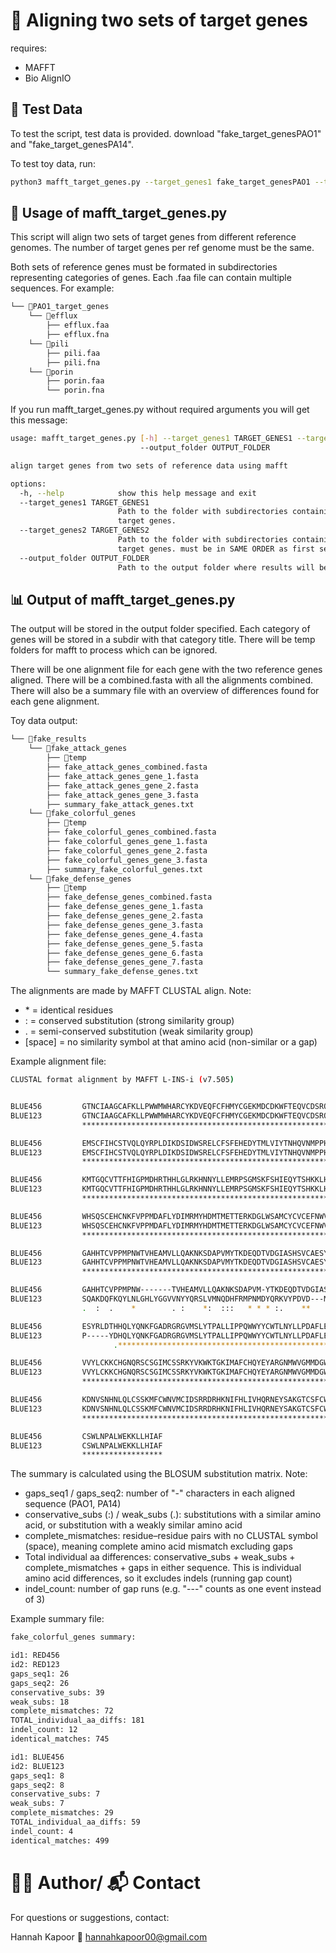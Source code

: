 # 🧬 Aligning two sets of target genes 

requires: 
- MAFFT 
- Bio AlignIO

## 🧫 Test Data

To test the script, test data is provided. 
download "fake_target_genesPAO1" and "fake_target_genesPA14". 

To test toy data, run: 

```bash 
python3 mafft_target_genes.py --target_genes1 fake_target_genesPAO1 --target_genes2 fake_target_genesPA14 --output_folder fake_results

```

## 🧪 Usage of mafft_target_genes.py

This script will align two sets of target genes from different reference genomes. The number of target genes per ref genome must be the same. 

Both sets of reference genes must be formated in subdirectories representing categories of genes. Each .faa file can contain multiple sequences. For example: 

```bash
└── 📁PAO1_target_genes
    └── 📁efflux
        ├── efflux.faa
        ├── efflux.fna
    └── 📁pili
        ├── pili.faa
        ├── pili.fna
    └── 📁porin
        ├── porin.faa
        └── porin.fna

```

If you run mafft_target_genes.py without required arguments you will get this message: 

```bash 
usage: mafft_target_genes.py [-h] --target_genes1 TARGET_GENES1 --target_genes2 TARGET_GENES2
                             --output_folder OUTPUT_FOLDER

align target genes from two sets of reference data using mafft

options:
  -h, --help            show this help message and exit
  --target_genes1 TARGET_GENES1
                        Path to the folder with subdirectories containing .faa files with first set of reference
                        target genes.
  --target_genes2 TARGET_GENES2
                        Path to the folder with subdirectories containing .faa files with second set of reference
                        target genes. must be in SAME ORDER as first set.
  --output_folder OUTPUT_FOLDER
                        Path to the output folder where results will be saved.

```

## 📊 Output of mafft_target_genes.py

The output will be stored in the output folder specified. Each category of genes will be stored in a subdir with that category title. There will be temp folders for mafft to process which can be ignored. 

There will be one alignment file for each gene with the two reference genes aligned. There will be a combined.fasta with all the alignments combined. There will also be a summary file with an overview of differences found for each gene alignment. 

Toy data output: 

```bash 
└── 📁fake_results
    └── 📁fake_attack_genes
        ├── 📁temp
        ├── fake_attack_genes_combined.fasta
        ├── fake_attack_genes_gene_1.fasta
        ├── fake_attack_genes_gene_2.fasta
        ├── fake_attack_genes_gene_3.fasta
        ├── summary_fake_attack_genes.txt
    └── 📁fake_colorful_genes
        ├── 📁temp
        ├── fake_colorful_genes_combined.fasta
        ├── fake_colorful_genes_gene_1.fasta
        ├── fake_colorful_genes_gene_2.fasta
        ├── fake_colorful_genes_gene_3.fasta
        ├── summary_fake_colorful_genes.txt
    └── 📁fake_defense_genes
        ├── 📁temp
        ├── fake_defense_genes_combined.fasta
        ├── fake_defense_genes_gene_1.fasta
        ├── fake_defense_genes_gene_2.fasta
        ├── fake_defense_genes_gene_3.fasta
        ├── fake_defense_genes_gene_4.fasta
        ├── fake_defense_genes_gene_5.fasta
        ├── fake_defense_genes_gene_6.fasta
        ├── fake_defense_genes_gene_7.fasta
        └── summary_fake_defense_genes.txt

```

The alignments are made by MAFFT CLUSTAL align. 
Note: 

- \* = identical residues
- : = conserved substitution (strong similarity group)
- . = semi-conserved substitution (weak similarity group)
- [space] = no similarity symbol at that amino acid (non-similar or a gap)


Example alignment file: 

```bash 
CLUSTAL format alignment by MAFFT L-INS-i (v7.505)


BLUE456         GTNCIAAGCAFKLLPWWMWHARCYKDVEQFCFHMYCGEKMDCDKWFTEQVCDSRQHKDYP
BLUE123         GTNCIAAGCAFKLLPWWMWHARCYKDVEQFCFHMYCGEKMDCDKWFTEQVCDSRQHKDYP
                ************************************************************

BLUE456         EMSCFIHCSTVQLQYRPLDIKDSIDWSRELCFSFEHEDYTMLVIYTNHQVNMPPHEEMHK
BLUE123         EMSCFIHCSTVQLQYRPLDIKDSIDWSRELCFSFEHEDYTMLVIYTNHQVNMPPHEEMHK
                ************************************************************

BLUE456         KMTGQCVTTFHIGPMDHRTHHLGLRKHNNYLLEMRPSGMSKFSHIEQYTSHKKLHTGKGS
BLUE123         KMTGQCVTTFHIGPMDHRTHHLGLRKHNNYLLEMRPSGMSKFSHIEQYTSHKKLHTGKGS
                ************************************************************

BLUE456         WHSQSCEHCNKFVPPMDAFLYDIMRMYHDMTMETTERKDGLWSAMCYCVCEFNWVTMIYA
BLUE123         WHSQSCEHCNKFVPPMDAFLYDIMRMYHDMTMETTERKDGLWSAMCYCVCEFNWVTMIYA
                ************************************************************

BLUE456         GAHHTCVPPMPNWTVHEAMVLLQAKNKSDAPVMYTKDEQDTVDGIASHSVCAESYRLDTH
BLUE123         GAHHTCVPPMPNWTVHEAMVLLQAKNKSDAPVMYTKDEQDTVDGIASHSVCAESYRLDTH
                ************************************************************

BLUE456         GAHHTCVPPMPNW-------TVHEAMVLLQAKNKSDAPVM-YTKDEQDTVDGIASHSVCA
BLUE123         SQAKDQFKQYLNLGHLYGGVVNYYQRSLVMNQDHFRMPNMDYQRKVYPDVD---MHPECG
                .  :  .    *        . :    *:  :::   * * * :.    **    *. *.

BLUE456         ESYRLDTHHQLYQNKFGADRGRGVMSLYTPALLIPPQWWYYCWTLNYLLPDAFLEHKEID
BLUE123         P-----YDHQLYQNKFGADRGRGVMSLYTPALLIPPQWWYYCWTLNYLLPDAFLEHKEID
                       .****************************************************

BLUE456         VVYLCKKCHGNQRSCSGIMCSSRKYVKWKTGKIMAFCHQYEYARGNMWVGMMDGWDVVEI
BLUE123         VVYLCKKCHGNQRSCSGIMCSSRKYVKWKTGKIMAFCHQYEYARGNMWVGMMDGWDVVEI
                ************************************************************

BLUE456         KDNVSNHNLQLCSSKMFCWNVMCIDSRRDRHKNIFHLIVHQRNEYSAKGTCSFCWHTKAD
BLUE123         KDNVSNHNLQLCSSKMFCWNVMCIDSRRDRHKNIFHLIVHQRNEYSAKGTCSFCWHTKAD
                ************************************************************

BLUE456         CSWLNPALWEKKLLHIAF
BLUE123         CSWLNPALWEKKLLHIAF
                ******************

```

The summary is calculated using the BLOSUM substitution matrix. 
Note: 

- gaps_seq1 / gaps_seq2: number of "-" characters in each aligned sequence (PAO1, PA14)
- conservative_subs (:) / weak_subs (.): substitutions with a similar amino acid, or substitution with a weakly similar amino acid 
- complete_mismatches: residue–residue pairs with no CLUSTAL symbol (space), meaning complete amino acid mismatch excluding gaps
- Total individual aa differences:  conservative_subs + weak_subs + complete_mismatches + gaps in either sequence. This is individual amino acid differences, so it excludes indels (running gap count) 
- indel_count: number of gap runs (e.g. "---" counts as one event instead of 3)


Example summary file: 

```bash 
fake_colorful_genes summary: 

id1: RED456
id2: RED123
gaps_seq1: 26
gaps_seq2: 26
conservative_subs: 39
weak_subs: 18
complete_mismatches: 72
TOTAL_individual_aa_diffs: 181
indel_count: 12
identical_matches: 745

id1: BLUE456
id2: BLUE123
gaps_seq1: 8
gaps_seq2: 8
conservative_subs: 7
weak_subs: 7
complete_mismatches: 29
TOTAL_individual_aa_diffs: 59
indel_count: 4
identical_matches: 499

```

# 🙋‍♀️ Author/ 📬 Contact

For questions or suggestions, contact: 

Hannah Kapoor
📧 hannahkapoor00@gmail.com 